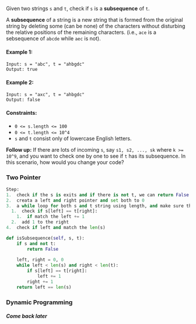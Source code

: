 Given two strings `s` and `t`, check if `s` is a <strong>subsequence</strong> of `t`.

A <Strong>subsequence</strong> of a string is a new string that is formed from the original string by deleting some (can be none) of the characters without disturbing the relative positions of the remaining characters. (i.e., `ace` is a sebsequence of `abcde` while `aec` is not).

#### Example 1:
```
Input: s = "abc", t = "ahbgdc"
Output: true
```

#### Example 2:
```
Input: s = "axc", t = "ahbgdc"
Output: false
```

#### Constraints:
  * `0 <= s.length <= 100`
  * `0 <= t.length <= 10^4`
  * `s` and `t` consist only of lowercase English letters.
  
<Strong>Follow up:</strong> If there are lots of incoming `s`, say `s1, s2, ..., sk` where `k >= 10^9`, and you want to check one by one to see if `t` has its subsequence. In this scenario, how would you change your code?

### Two Pointer
```python
Step:
1.  check if the s is exits and if there is not t, we can return False
2.  creata a left and right pointer and set both to 0
3.  a while loop for both s and t string using length, and make sure the left and right is less than the length of both s and t
  1.  check if s[left] == t[right]:
    1.  if match the left += 1
  2.  add 1 to the right
4.  check if left and match the len(s)

def isSubsequence(self, s, t):
    if s and not t:
        return False
    
    left, right = 0, 0
    while left < len(s) and right < len(t):
        if s[left] == t[right]:
            left += 1
        right += 1
    return left == len(s)
```

### Dynamic Programming
##### Come back later
